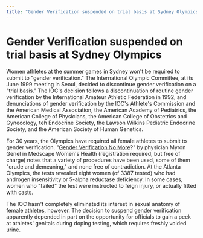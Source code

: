 ```yaml
---
title: "Gender Verification suspended on trial basis at Sydney Olympics"
---
```


# Gender Verification suspended on trial basis at Sydney Olympics

  
Women athletes at the summer games in Sydney won't be required to submit to "gender verification." The International Olympic Committee, at its June 1999 meeting in Seoul, decided to discontinue gender verification on a "trial basis." The IOC's decision follows a discontinuation of routine gender verification by the International Amateur Athletic Federation in 1992, and denunciations of gender verification by the IOC's Athlete's Commission and the American Medical Association, the American Academy of Pediatrics, the American College of Physicians, the American College of Obstetrics and Gynecology, teh Endocrine Society, the Lawson Wilkins Pediatric Endocrine Society, and the American Society of Human Genetics.  


  
For 30 years, the Olympics have required all female athletes to submit to gender verification. "<a href="http://womenshealth.medscape.com/Medscape/WomensHealth/journal/2000/v05.n03/wh7218.gene/wh7218.gene.html" target="news">Gender Verification No More</a>?" by physician Myron Genel in Medscape Women's Health (registration required, but free of charge) notes that a variety of procedures have been used, some of them "crude and demeaning," and none free of contradiction. At the Atlanta Olympics, the tests revealed eight women (of 3387 tested) who had androgen insensitivity or 5-alpha reductase deficiency. In some cases, women who "failed" the test were instructed to feign injury, or actually fitted with casts.  


  
The IOC hasn't completely eliminated its interest in sexual anatomy of female athletes, however. The decision to suspend gender verification apparently depended in part on the opportunity for officials to gain a peek at athletes' genitals during doping testing, which requires freshly voided urine.